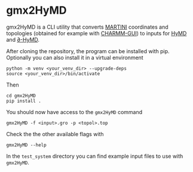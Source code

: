 # gmx2HyMD
gmx2HyMD is a CLI utility that converts
[MARTINI](http://www.cgmartini.nl/index.php/martini) coordinates and topologies
(obtained for example with [CHARMM-GUI](https://www.charmm-gui.org/)) to inputs
for [HyMD](https://github.com/Cascella-Group-UiO/HyMD) and [∂-HyMD](https://github.com/Cascella-Group-UiO/Diff-HyMD).

After cloning the repository, the program can be installed with pip.\
Optionally you can also install it in a virtual environment
```terminal
python -m venv <your_venv_dir> --upgrade-deps
source <your_venv_dir>/bin/activate
```
Then
```terminal
cd gmx2HyMD
pip install .
```

You should now have access to the `gmx2HyMD` command
```terminal
gmx2HyMD -f <input>.gro -p <topol>.top
```

Check the the other available flags with
```terminal
gmx2HyMD --help
```
In the `test_system` directory you can find example input files to use with `gmx2HyMD`.
